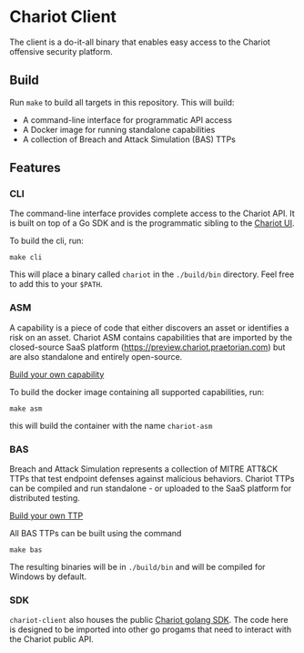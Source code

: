 # Chariot Client

The client is a do-it-all binary that enables easy access to the Chariot offensive security platform.

## Build

Run `make` to build all targets in this repository. This will build:

- A command-line interface for programmatic API access
- A Docker image for running standalone capabilities
- A collection of Breach and Attack Simulation (BAS) TTPs

## Features

### CLI

The command-line interface provides complete access to the Chariot API. It is built on top of a Go SDK and is the programmatic sibling to the [Chariot UI](https://github.com/praetorian-inc/chariot-ui).

To build the cli, run:

```
make cli
```

This will place a binary called `chariot` in the `./build/bin` directory. Feel free to add this to your `$PATH`.

### ASM

A capability is a piece of code that either discovers an asset or identifies a risk on an asset. Chariot ASM contains capabilities that are imported by the closed-source SaaS platform (https://preview.chariot.praetorian.com) but are also standalone and entirely open-source.

[Build your own capability](./pkg/asm/capabilities)

To build the docker image containing all supported capabilities, run:

```
make asm
```

this will build the container with the name `chariot-asm`

### BAS

Breach and Attack Simulation represents a collection of MITRE ATT&CK TTPs that test endpoint defenses against malicious behaviors. Chariot TTPs can be compiled and run standalone - or uploaded to the SaaS platform for distributed testing.

[Build your own TTP](./cmd/bas)

All BAS TTPs can be built using the command

```
make bas
```

The resulting binaries will be in `./build/bin` and will be compiled for Windows by default.

### SDK

`chariot-client` also houses the public [Chariot golang SDK](./pkg/sdk). The code here is designed to be imported into other go progams that need to interact with the Chariot public API.
